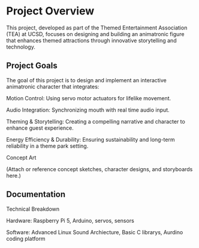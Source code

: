 # Project Overview

This project, developed as part of the Themed Entertainment Association (TEA) at UCSD, focuses on designing and building an animatronic figure that enhances themed attractions through innovative storytelling and technology.


## Project Goals

The goal of this project is to design and implement an interactive animatronic character that integrates:

Motion Control: Using servo motor actuators for lifelike movement.

Audio Integration: Synchronizing mouth with real time audio input.

Theming & Storytelling: Creating a compelling narrative and character to enhance guest experience.

Energy Efficiency & Durability: Ensuring sustainability and long-term reliability in a theme park setting.

Concept Art

(Attach or reference concept sketches, character designs, and storyboards here.)

## Documentation

Technical Breakdown

Hardware: Raspberry Pi 5, Arduino, servos, sensors

Software: Advanced Linux Sound Archiecture, Basic C librarys, Aurdino coding platform


